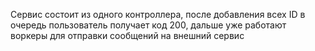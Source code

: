 Сервис состоит из одного контроллера, после добавления всех ID в очередь пользователь получает код 200, дальше уже работают воркеры для отправки сообщений на внешний сервис
